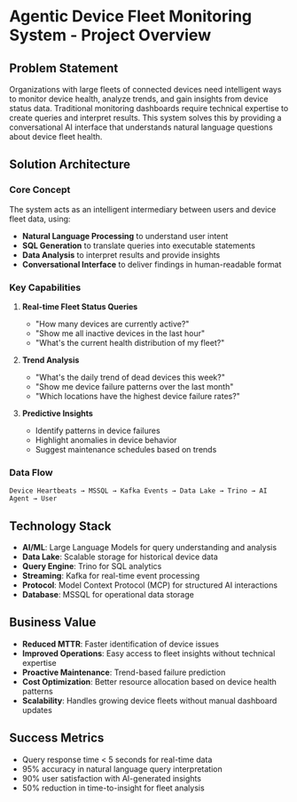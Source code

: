 # Agentic Device Fleet Monitoring System - Project Overview

## Problem Statement

Organizations with large fleets of connected devices need intelligent ways to monitor device health, analyze trends, and gain insights from device status data. Traditional monitoring dashboards require technical expertise to create queries and interpret results. This system solves this by providing a conversational AI interface that understands natural language questions about device fleet health.

## Solution Architecture

### Core Concept

The system acts as an intelligent intermediary between users and device fleet data, using:
- **Natural Language Processing** to understand user intent
- **SQL Generation** to translate queries into executable statements
- **Data Analysis** to interpret results and provide insights
- **Conversational Interface** to deliver findings in human-readable format

### Key Capabilities

1. **Real-time Fleet Status Queries**
   - "How many devices are currently active?"
   - "Show me all inactive devices in the last hour"
   - "What's the current health distribution of my fleet?"

2. **Trend Analysis**
   - "What's the daily trend of dead devices this week?"
   - "Show me device failure patterns over the last month"
   - "Which locations have the highest device failure rates?"

3. **Predictive Insights**
   - Identify patterns in device failures
   - Highlight anomalies in device behavior
   - Suggest maintenance schedules based on trends

### Data Flow

```
Device Heartbeats → MSSQL → Kafka Events → Data Lake → Trino → AI Agent → User
```

## Technology Stack

- **AI/ML**: Large Language Models for query understanding and analysis
- **Data Lake**: Scalable storage for historical device data
- **Query Engine**: Trino for SQL analytics
- **Streaming**: Kafka for real-time event processing
- **Protocol**: Model Context Protocol (MCP) for structured AI interactions
- **Database**: MSSQL for operational data storage

## Business Value

- **Reduced MTTR**: Faster identification of device issues
- **Improved Operations**: Easy access to fleet insights without technical expertise
- **Proactive Maintenance**: Trend-based failure prediction
- **Cost Optimization**: Better resource allocation based on device health patterns
- **Scalability**: Handles growing device fleets without manual dashboard updates

## Success Metrics

- Query response time < 5 seconds for real-time data
- 95% accuracy in natural language query interpretation
- 90% user satisfaction with AI-generated insights
- 50% reduction in time-to-insight for fleet analysis
